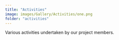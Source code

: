 ```yaml
---
title: "Activities"
image: images/Gallery/Activities/one.png
folder: "activities"
---
```

Various activities undertaken by our project members.

